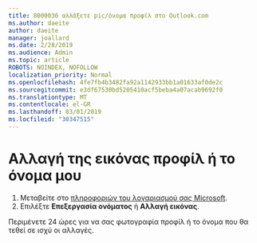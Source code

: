```yaml
---
title: 8000036 αλλάξετε pic/όνομα προφίλ στο Outlook.com
ms.author: daeite
author: daeite
manager: joallard
ms.date: 2/28/2019
ms.audience: Admin
ms.topic: article
ROBOTS: NOINDEX, NOFOLLOW
localization_priority: Normal
ms.openlocfilehash: 4fe7fb4b3482fa92a1142933bb1a01633af0de2c
ms.sourcegitcommit: e3df67530bd5205410acf5beba4a07acab9692f0
ms.translationtype: MT
ms.contentlocale: el-GR
ms.lasthandoff: 03/01/2019
ms.locfileid: "30347515"
---
```

# <a name="change-my-profile-picture-or-name"></a>Αλλαγή της εικόνας προφίλ ή το όνομα μου

1. Μεταβείτε στο [πληροφοριών του λογαριασμού σας Microsoft](https://go.microsoft.com/fwlink/p/?linkid=860841).
1. Επιλέξτε **Επεξεργασία ονόματος** ή **Αλλαγή εικόνας**.

Περιμένετε 24 ώρες για να σας φωτογραφία προφίλ ή το όνομα που θα τεθεί σε ισχύ οι αλλαγές.